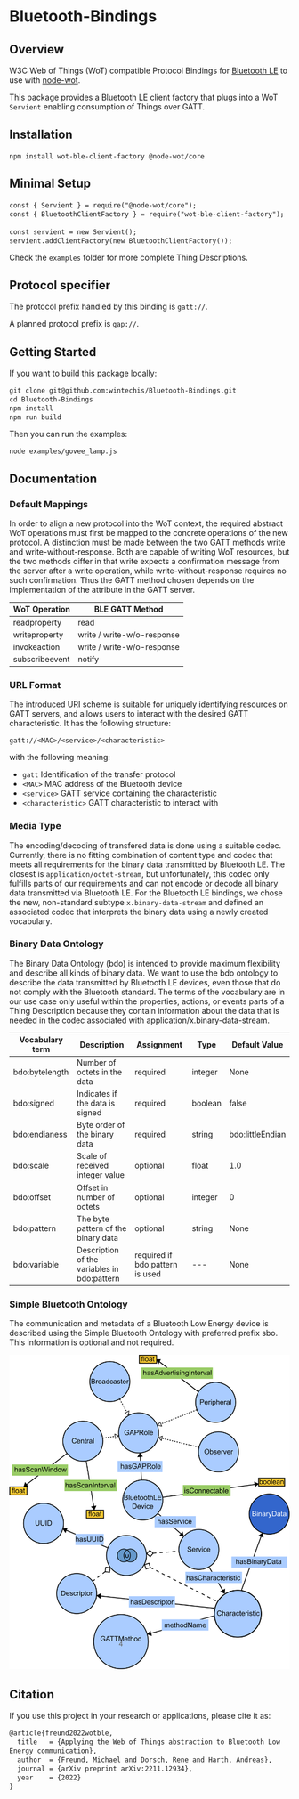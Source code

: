 # Bluetooth-Bindings

## Overview

W3C Web of Things (WoT) compatible Protocol Bindings for [Bluetooth LE](https://en.wikipedia.org/wiki/Bluetooth_Low_Energy) to use with  [node-wot](https://github.com/eclipse/thingweb.node-wot). 

This package provides a Bluetooth LE client factory that plugs into a WoT `Servient` enabling consumption of Things over GATT.

## Installation
```
npm install wot-ble-client-factory @node-wot/core
```

## Minimal Setup
```
const { Servient } = require("@node-wot/core");
const { BluetoothClientFactory } = require("wot-ble-client-factory");

const servient = new Servient();
servient.addClientFactory(new BluetoothClientFactory());
```

Check the `examples` folder for more complete Thing Descriptions.

## Protocol specifier

The protocol prefix handled by this binding is <code>gatt://</code>.

A planned protocol prefix is <code>gap://</code>.

## Getting Started
If you want to build this package locally:
```
git clone git@github.com:wintechis/Bluetooth-Bindings.git
cd Bluetooth-Bindings
npm install
npm run build

```
Then you can run the examples:

```
node examples/govee_lamp.js
```
## Documentation

### Default Mappings

In order to align a new protocol into the WoT context, the required abstract WoT operations must first be mapped to the concrete operations of the new protocol.
A distinction must be made between the two GATT methods write and write-without-response. Both are capable of writing WoT resources, but the two methods differ in that write expects a confirmation message from the server after a write operation, while write-without-response requires no such confirmation. Thus the GATT method chosen depends on the implementation of the attribute in the GATT server.

| WoT Operation  | BLE GATT Method            |
| -------------- | -------------------------- |
| readproperty   | read                       |
| writeproperty  | write / write-w/o-response |
| invokeaction   | write / write-w/o-response |
| subscribeevent | notify                     |

### URL Format

The introduced URI scheme is suitable for uniquely identifying resources on GATT servers, and allows users to interact with the desired GATT characteristic.
It has the following structure:

```
gatt://<MAC>/<service>/<characteristic>
```

with the following meaning:
- `gatt` Identification of the transfer protocol
- `<MAC>` MAC address of the Bluetooth device
- `<service>` GATT service containing the characteristic
- `<characteristic>` GATT characteristic to interact with

### Media Type
The encoding/decoding of transfered data is done using a suitable codec. Currently, there is no fitting combination of content type and codec that meets all requirements for the binary data transmitted by Bluetooth LE. The closest is `application/octet-stream`, but unfortunately, this codec only fulfills parts of our requirements and can not encode or decode all binary data transmitted via Bluetooth LE. 
For the Bluetooth LE bindings, we chose the new, non-standard subtype `x.binary-data-stream` and defined an associated codec that interprets the binary data using a newly created vocabulary.

### Binary Data Ontology

The Binary Data Ontology (bdo) is intended to provide maximum flexibility and describe all kinds of binary data.
We want to use the bdo ontology to describe the data transmitted by Bluetooth LE devices, even those that do not comply with the Bluetooth standard. The terms of the vocabulary are in our use case only useful within the properties, actions, or events parts of a Thing Description because they contain information about the data that is needed in the codec associated with application/x.binary-data-stream.

| Vocabulary term | Description                                 | Assignment                      | Type    | Default Value    |
| --------------- | ------------------------------------------- | ------------------------------- | ------- | ---------------- |
| bdo:bytelength  | Number of octets in the data                | required                        | integer | None             |
| bdo:signed      | Indicates if the data is signed             | required                        | boolean | false            |
| bdo:endianess   | Byte order of the binary data               | required                        | string  | bdo:littleEndian |
| bdo:scale       | Scale of received integer value             | optional                        | float   | 1.0              |
| bdo:offset      | Offset in number of octets                  | optional                        | integer | 0                |
| bdo:pattern     | The byte pattern of the binary data         | optional                        | string  | None             |
| bdo:variable    | Description of the variables in bdo:pattern | required if bdo:pattern is used | ---     | None             |

### Simple Bluetooth Ontology
The communication and metadata of a Bluetooth Low Energy device is described using the Simple Bluetooth Ontology with preferred prefix sbo. 
This information is optional and not required.
 
![Alt text](img/SBO3.png?raw=true "sbo Ontology")


## Citation

If you use this project in your research or applications, please cite it as:

```
@article{freund2022wotble,
  title   = {Applying the Web of Things abstraction to Bluetooth Low Energy communication},
  author  = {Freund, Michael and Dorsch, Rene and Harth, Andreas},
  journal = {arXiv preprint arXiv:2211.12934},
  year    = {2022}
}
```